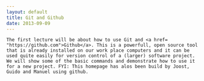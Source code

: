```yaml
---
layout: default
title: Git and Github
date: 2013-09-09
---
```


	The first lecture will be about how to use Git and <a href= "https://github.com">Github</a>. This is a powerfull, open source tool that is already installed on our work place computers and it can be used quite easily for version control of a (larger) software project. We will show some of the basic commands and demonstrate how to use it for a new project. FYI: This homepage has alos been build by Joost, Guido and Manuel using github.
